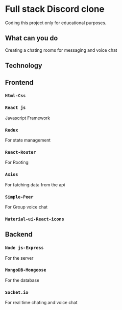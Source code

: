 # Full stack Discord clone

Coding this project only for educational purposes.

## What can you do

Creating a chating rooms for messaging and voice chat

## Technology

## Frontend

### `Html-Css`

### `React js`

Javascript Framework

### `Redux`

For state management

### `React-Router`

For Rooting

### `Axios`

For fatching data from the api

### `Simple-Peer`

For Group voice chat

### `Material-ui-React-icons`

## Backend

### `Node js-Express`

For the server

### `MongoDB-Mongoose`

For the database

### `Socket.io`

For real time chating and voice chat
